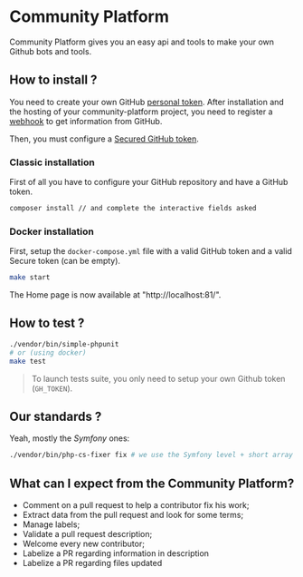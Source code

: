 # Community Platform

Community Platform gives you an easy api and tools to make your own Github bots and tools.

## How to install ?

You need to create your own GitHub [personal token](https://github.com/settings/tokens).
After installation and the hosting of your community-platform project, you need to register a [webhook](https://developer.github.com/webhooks/creating/#setting-up-a-webhook) to get
information from GitHub.

Then, you must configure a [Secured GitHub token](https://developer.github.com/webhooks/securing/#setting-your-secret-token).

### Classic installation

First of all you have to configure your GitHub repository and have a GitHub token.

```bash
composer install // and complete the interactive fields asked
```

### Docker installation

First, setup the `docker-compose.yml` file with a valid GitHub token and a valid Secure token (can be empty).

```bash
make start
```

The Home page is now available at "http://localhost:81/".

## How to test ?

```bash
./vendor/bin/simple-phpunit
# or (using docker)
make test
```

> To launch tests suite, you only need to setup your own Github token (`GH_TOKEN`).

## Our standards ?

Yeah, mostly the *Symfony* ones:

```bash
./vendor/bin/php-cs-fixer fix # we use the Symfony level + short array notation filter
```

## What can I expect from the Community Platform?

* Comment on a pull request to help a contributor fix his work;
* Extract data from the pull request and look for some terms;
* Manage labels;
* Validate a pull request description;
* Welcome every new contributor;
* Labelize a PR regarding information in description
* Labelize a PR regarding files updated
